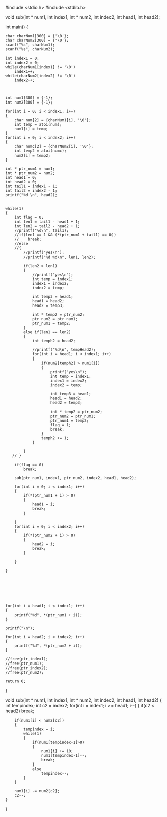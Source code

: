 #include <stdio.h>
#include <stdlib.h>


void sub(int * num1, int index1, int * num2, int index2, int head1, int head2);


int main() {
	
	char charNum1[300] = {'\0'};
	char charNum2[300] = {'\0'};
	scanf("%s", charNum1);
	scanf("%s", charNum2);

	int index1 = 0;
	int index2 = 0;
	while(charNum1[index1] != '\0')
		index1++;
	while(charNum2[index2] != '\0')
		index2++;
		

	
	int num1[300] = {-1};
	int num2[300] = {-1};

	for(int i = 0; i < index1; i++)
	{
		char num[2] = {charNum1[i], '\0'};
		int temp = atoi(num);
		num1[i] = temp;
	}
	for(int i = 0; i < index2; i++)
	{
		char numc[2] = {charNum2[i], '\0'};
		int temp2 = atoi(numc);
		num2[i] = temp2;
	}
	
	int * ptr_num1 = num1;
	int * ptr_num2 = num2;
    int head1 = 0;
    int head2 = 0;
    int tail1 = index1 - 1;
    int tail2 = index2 - 1;
	printf("%d \n", head2);
	
	
	while(1)
	{
	    int flag = 0;
	    int len1 = tail1 - head1 + 1;
	    int len2 = tail2 - head2 + 1;
	    //printf("%d\n", tail1);
	    //if(len1 == 1 && (*(ptr_num1 + tail1) == 0))
	    //    break;
	    //else
	    //{
	        //printf("yes\n");
	        //printf("%d %d\n", len1, len2);
	        
            if(len2 > len1)
        	{
        	    //printf("yes\n");
        		int temp = index1;
        		index1 = index2;
        		index2 = temp;
        		
        		int temp3 = head1;
        		head1 = head2;
        		head2 = temp3;
         		
        		int * temp2 = ptr_num2;
        	    ptr_num2 = ptr_num1;
        	    ptr_num1 = temp2;
        	}
        	else if(len1 == len2)
        	{
        	    int temph2 = head2;
        	    
        	    //printf("%d\n", tempHead2);
        	    for(int i = head1; i < index1; i++)
        		{
        			if(num2[temph2] > num1[i])
        			{
        				printf("yes\n");
        				int temp = index1;
        				index1 = index2;
        				index2 = temp;
        				
        				int temp3 = head1;
        		        head1 = head2;
        		        head2 = temp3;
        				
        				int * temp2 = ptr_num2;
        	            ptr_num2 = ptr_num1;
        	            ptr_num1 = temp2;
        	            flag = 1;
        				break;
        			}
        			temph2 += 1;
        		}
        		
        	} 
	   // }
	    
	    if(flag == 0)
	        break;
	        
	    sub(ptr_num1, index1, ptr_num2, index2, head1, head2);
	    
	    for(int i = 0; i < index1; i++)
	    {
	        if(*(ptr_num1 + i) > 0)
	        {
	            head1 = i;
	            break;
	        }
	            
	    }
	    for(int i = 0; i < index2; i++)
	    {
	        if(*(ptr_num2 + i) > 0)
	        {
	            head2 = i;
	            break;
	        }
	            
	    }
	    
	}
	

    

	
	
	
	for(int i = head1; i < index1; i++)
	{
		printf("%d", *(ptr_num1 + i));
	}
	
	printf("\n");
	
	for(int i = head2; i < index2; i++)
	{
		printf("%d", *(ptr_num2 + i));
	}
	
	//free(ptr_index1);
	//free(ptr_num1);
	//free(ptr_index2);
	//free(ptr_num2);
	
	return 0;
}



void sub(int * num1, int index1, int * num2, int index2, int head1, int head2)
{
	int tempindex;
	int c2 = index2;
	for(int i = index1; i >= head1; i--)
	{
		if(c2 < head2)
			break;
		
		if(num1[i] < num2[c2])
		{
			tempindex = i;
			while(1)
			{
				if(num1[tempindex-1]>0)
				{
					num1[i] += 10;
					num1[tempindex-1]--;
					break;
				}
				else
					tempindex--;
			}
		}
		
		num1[i] -= num2[c2];
		c2--;
	}
}




